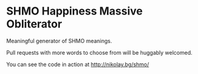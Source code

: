 # SHMO Happiness Massive Obliterator

Meaningful generator of SHMO meanings.

Pull requests with more words to choose from will be huggably welcomed.

You can see the code in action at http://nikolay.bg/shmo/